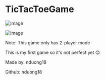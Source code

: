 # TicTacToeGame

![image](https://github.com/user-attachments/assets/154d5b3d-a086-4545-aa4e-f74e73fd152a)

![image](https://github.com/user-attachments/assets/9ddf45b9-4a46-4790-aa0c-69a422790a72)

Note: This game only has 2-player mode

This is my first game so it's not perfect yet 😊

Made by: nduong18

Github: nduong18
